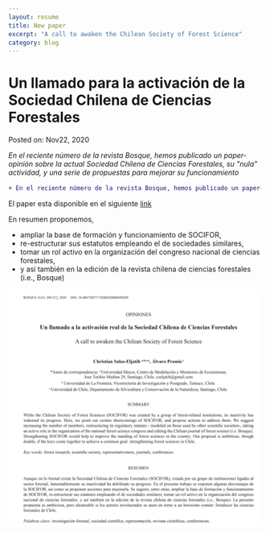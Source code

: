 ```yaml
---
layout: resume
title: New paper
excerpt: "A call to awaken the Chilean Society of Forest Science"
category: blog
---
```


# Un llamado para la activación de la Sociedad Chilena de Ciencias Forestales
Posted on: Nov22, 2020

*En el reciente número de la revista Bosque, hemos publicado un paper-opinión sobre la actual Sociedad Chilena de Ciencias Forestales, su "nula" actividad, y una serie de propuestas para mejorar su funcionamiento*

```diff
+ En el reciente número de la revista Bosque, hemos publicado un paper-opinión sobre la actual Sociedad Chilena de Ciencias Forestales, su "nula" actividad, y una serie de propuestas para mejorar su funcionamiento
```

El paper esta disponible en el siguiente [link](http://eljatib.com/myPubs/2020socChCsForestales_bosque.pdf)

En resumen proponemos, 
* ampliar la base de formación y funcionamiento de SOCIFOR, 
* re-estructurar sus estatutos empleando el de sociedades similares, 
* tomar un rol activo en la organización del congreso
nacional de ciencias forestales, 
* y así también en la edición de la revista chilena de ciencias forestales (i.e., Bosque)

![](/images/paperSocifor.png)

